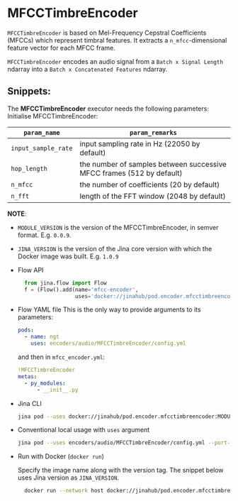 # MFCCTimbreEncoder

`MFCCTimbreEncoder` is based on Mel-Frequency Cepstral Coefficients (MFCCs) which represent timbral features.
It extracts a `n_mfcc`-dimensional feature vector for each MFCC frame.
    
`MFCCTimbreEncoder` encodes an audio signal from a `Batch x Signal Length` ndarray into a
    `Batch x Concatenated Features` ndarray.


## Snippets:

The **MFCCTimbreEncoder** executor needs the following parameters:
Initialise MFCCTimbreEncoder:

| `param_name`  | `param_remarks` |
| ------------- | ------------- |
| `input_sample_rate`  | input sampling rate in Hz (22050 by default) |
| `hop_length`  | the number of samples between successive MFCC frames (512 by default) |
| `n_mfcc`      | the number of coefficients (20 by default) |
| `n_fft`       | length of the FFT window (2048 by default) |

**NOTE**: 

- `MODULE_VERSION` is the version of the MFCCTimbreEncoder, in semver format. E.g. `0.0.9`.
- `JINA_VERSION` is the version of the Jina core version with which the Docker image was built. E.g. `1.0.9` 

- Flow API

  ```python
    from jina.flow import Flow
    f = (Flow().add(name='mfcc-encoder',
                    uses='docker://jinahub/pod.encoder.mfcctimbreencoder:MODULE_VERSION-JINA_VERSION')
    ```
- Flow YAML file
  This is the only way to provide arguments to its parameters:
  
  ```yaml
  pods:
    - name: ngt
      uses: encoders/audio/MFCCTimbreEncoder/config.yml
  ```
  
  and then in `mfcc_encoder.yml`:
  ```yaml
  !MFCCTimbreEncoder
  metas:
    - py_modules:
        - __init__.py
  ```
- Jina CLI
  
  ```bash
  jina pod --uses docker://jinahub/pod.encoder.mfcctimbreencoder:MODULE_VERSION-JINA_VERSION
  ```
- Conventional local usage with `uses` argument
  
  ```bash
  jina pod --uses encoders/audio/MFCCTimbreEncoder/config.yml --port-in 55555 --port-out 55556
  ```
- Run with Docker (`docker run`)
 
  Specify the image name along with the version tag. The snippet below uses Jina version as `JINA_VERSION`.
  ```bash
    docker run --network host docker://jinahub/pod.encoder.mfcctimbreencoder:MODULE_VERSION-JINA_VERSION --port-in 55555 --port-out 55556
    ```
